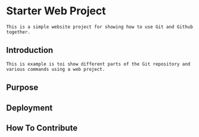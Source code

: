# Starter Web Project
	This is a simple website project for showing how to use Git and Github together.
## Introduction
	This is example is toi show different parts of the Git repository and various commands using a web project.
## Purpose

## Deployment

## How To Contribute